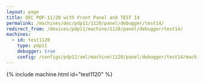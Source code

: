 ```yaml
---
layout: page
title: DEC PDP-11/20 with Front Panel and TEST 14
permalink: /machines/dec/pdp11/1120/panel/debugger/test14/
redirect_from: /devices/pdp11/machine/1120/panel/debugger/test14/
machines:
  - id: test1120
    type: pdp11
    debugger: true
    config: /configs/pdp11/xml/machine/1120/panel/debugger/test14/machine.xml
---
```


{% include machine.html id="test1120" %}
